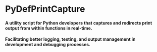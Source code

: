 # PyDefPrintCapture

#### A utility script for Python developers that captures and redirects print output from within functions in real-time. 

#### Facilitating better logging, testing, and output management in development and debugging processes.
